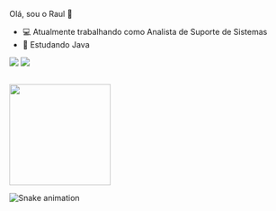 Olá, sou o Raul 👋

- 💻 Atualmente trabalhando como Analista de Suporte de Sistemas
- 🌱 Estudando Java


<div>
  <a href = "mailto:raulcesar.sm@gmail.com"><img src="https://img.shields.io/badge/Gmail-D14836?style=for-the-badge&logo=gmail&logoColor=white" target="_blank"></a>
  <a href="https://www.linkedin.com/in/raulcesar/" target="_blank"><img src="https://img.shields.io/badge/LinkedIn-0077B5?style=for-the-badge&logo=linkedin&logoColor=white" target="_blank"></a>   
</div>

##

<div>
<img height="180cm" src="https://github-readme-stats.vercel.app/api?username=Raul-Cesar0&show_icons=true&theme=radical&locale=en&icon_color=D83B7D"/>


![Snake animation](https://github.com/Raul-Cesar0/RaulMafra/blob/output/github-contribution-grid-snake.svg)
